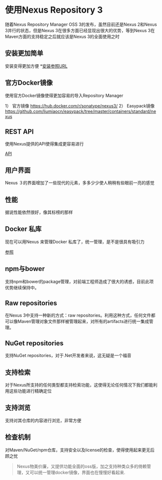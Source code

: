 # 使用Nexus Repository 3

随着Nexus Repository Manager OSS 3的发布，虽然目前还是Nexus 2和Nexus 3并行的状态，但是Nexus 3在很多方面已经显现出很大的优势，等到Nexus 3在Maven方面的支持稳定之后就应该是Nexus 3的全面使用之时

## 安装更加简单

安装变得更加方便
*[安装参照URL](http://books.sonatype.com/nexus-book/3.0/reference/install.html?__hstc=239247836.f7854f6edce31b386d0c10d0555205f0.1487887540518.1487887540518.1489490179025.2&__hssc=239247836.3.1489490179025&__hsfp=285730640)


## 官方Docker镜像

使用官方Docker镜像使得更加容易的导入Repository Manager

1） 官方镜像	https://hub.docker.com/r/sonatype/nexus3/
2） Easypack镜像	https://github.com/liumiaocn/easypack/tree/master/containers/standard/nexus


## REST API

使用Nexus提供的API使得集成更容易进行

[API](http://books.sonatype.com/nexus-book/3.0/reference/scripting.html?__hstc=239247836.f7854f6edce31b386d0c10d0555205f0.1487887540518.1487887540518.1489490179025.2&__hssc=239247836.3.1489490179025&__hsfp=285730640)

## 用户界面

Nexus ３的界面增加了一些现代的元素，多多少少使人稍稍有些眼前一亮的感觉

## 性能

据说性能依然很好，像其标榜的那样

## Docker 私库

现在可以用Nexus 来管理Docker 私库了，统一管理，是不是很具有吸引力

[参照](https://www.sonatype.com/concepts-benefits-repo-management?__hstc=239247836.f7854f6edce31b386d0c10d0555205f0.1487887540518.1487887540518.1489490179025.2&__hssc=239247836.3.1489490179025&__hsfp=285730640)

## npm与bower

支持npm和bower的package管理，对前端工程师造成了很大的诱惑，目前此项优势继续保持中。

## Raw repositories

在Nexus 3中支持一种新的方式：raw repositories。利用这种方式，任何文件都可以像Maven管理对象文件那样被管理起来，对所有的artifacts进行统一集成管理。

## NuGet repositories

支持NuGet repositories，对于.Net开发者来说，这无疑是一个福音

## 支持检索

对于Nexus所支持的任何类型都支持检索功能，这使得无论任何情况下我们都能利用这些功能进行精确定位

## 支持浏览

支持对其仓库的内容进行浏览，非常方便

## 检查机制

对Maven/NuGet/npm仓库，支持安全以及license的检查，使得使用起来更无后顾之忧

> Nexus物美价廉，又提供功能全面的oss版，加之支持种类众多的倚赖管理，又可以统一管理docker镜像，界面也在慢慢好看起来.





